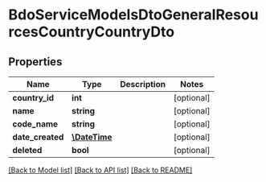 # BdoServiceModelsDtoGeneralResourcesCountryCountryDto

## Properties
Name | Type | Description | Notes
------------ | ------------- | ------------- | -------------
**country_id** | **int** |  | [optional] 
**name** | **string** |  | [optional] 
**code_name** | **string** |  | [optional] 
**date_created** | [**\DateTime**](\DateTime.md) |  | [optional] 
**deleted** | **bool** |  | [optional] 

[[Back to Model list]](../README.md#documentation-for-models) [[Back to API list]](../README.md#documentation-for-api-endpoints) [[Back to README]](../README.md)


